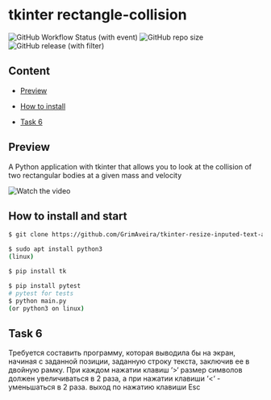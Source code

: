 # tkinter rectangle-collision

![GitHub Workflow Status (with event)](https://img.shields.io/github/actions/workflow/status/grimaveira/tkinter-resize-inputed-text-app/python-app.yml?label=Build%20and%20tests)
![GitHub repo size](https://img.shields.io/github/repo-size/grimaveira/tkinter-resize-inputed-text-app)
![GitHub release (with filter)](https://img.shields.io/github/v/release/grimaveira/tkinter-resize-inputed-text-app)

## Content

- [Preview](#preview)

- [How to install](#how-to-install-and-start)

- [Task 6](#task-6)

## Preview

A Python application with tkinter that allows you to look at the collision of two rectangular bodies at a given mass and velocity

![Watch the video](./AppPreview.gif)

## How to install and start

```bash
$ git clone https://github.com/GrimAveira/tkinter-resize-inputed-text-app.

$ sudo apt install python3
(linux)

$ pip install tk

$ pip install pytest
# pytest for tests
$ python main.py
(or python3 on linux)

```

## Task 6

Требуется составить программу, которая выводила бы на экран, начиная с заданной позиции, заданную строку текста, заключив ее в двойную рамку. При каждом нажатии клавиш ‘>‘ размер символов должен увеличиваться в 2 раза, а при нажатии клавиши ‘<‘ - уменьшаться в 2 раза. выход по нажатию клавиши Esc
